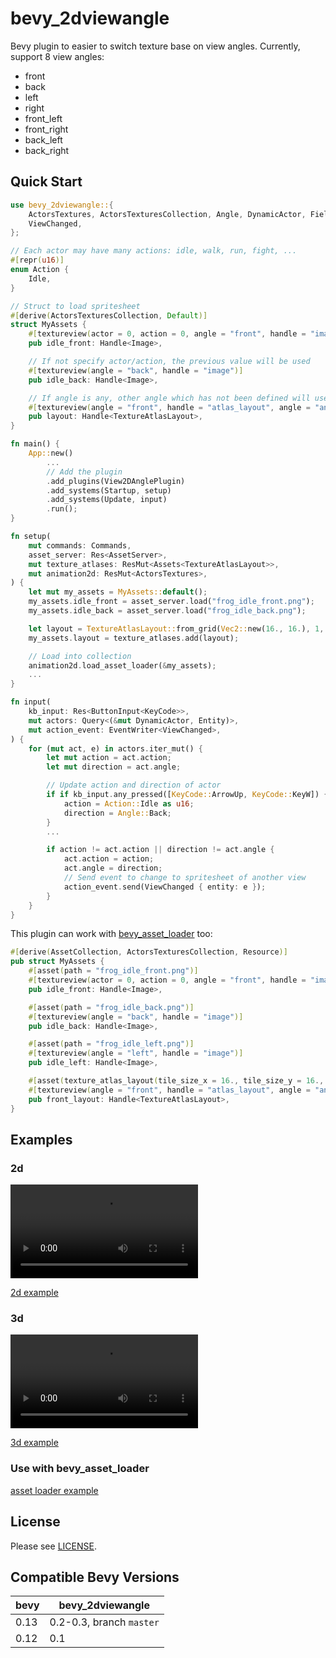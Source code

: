 bevy_2dviewangle
================

Bevy plugin to easier to switch texture base on view angles. Currently, support 8 view angles:

* front
* back
* left
* right
* front_left
* front_right
* back_left
* back_right

Quick Start
-----------

```rust
use bevy_2dviewangle::{
    ActorsTextures, ActorsTexturesCollection, Angle, DynamicActor, FieldInfo, View2DAnglePlugin,
    ViewChanged,
};

// Each actor may have many actions: idle, walk, run, fight, ...
#[repr(u16)]
enum Action {
    Idle,
}

// Struct to load spritesheet
#[derive(ActorsTexturesCollection, Default)]
struct MyAssets {
    #[textureview(actor = 0, action = 0, angle = "front", handle = "image")]
    pub idle_front: Handle<Image>,

    // If not specify actor/action, the previous value will be used
    #[textureview(angle = "back", handle = "image")]
    pub idle_back: Handle<Image>,

    // If angle is any, other angle which has not been defined will use this value
    #[textureview(angle = "front", handle = "atlas_layout", angle = "any")]
    pub layout: Handle<TextureAtlasLayout>,
}

fn main() {
    App::new()
        ...
        // Add the plugin
        .add_plugins(View2DAnglePlugin)
        .add_systems(Startup, setup)
        .add_systems(Update, input)
        .run();
}

fn setup(
    mut commands: Commands,
    asset_server: Res<AssetServer>,
    mut texture_atlases: ResMut<Assets<TextureAtlasLayout>>,
    mut animation2d: ResMut<ActorsTextures>,
) {
    let mut my_assets = MyAssets::default();
    my_assets.idle_front = asset_server.load("frog_idle_front.png");
    my_assets.idle_back = asset_server.load("frog_idle_back.png");

    let layout = TextureAtlasLayout::from_grid(Vec2::new(16., 16.), 1, 3, None, None);
    my_assets.layout = texture_atlases.add(layout);

    // Load into collection
    animation2d.load_asset_loader(&my_assets);
    ...
}

fn input(
    kb_input: Res<ButtonInput<KeyCode>>,
    mut actors: Query<(&mut DynamicActor, Entity)>,
    mut action_event: EventWriter<ViewChanged>,
) {
    for (mut act, e) in actors.iter_mut() {
        let mut action = act.action;
        let mut direction = act.angle;

        // Update action and direction of actor
        if if kb_input.any_pressed([KeyCode::ArrowUp, KeyCode::KeyW]) {
            action = Action::Idle as u16;
            direction = Angle::Back;
        }
        ...

        if action != act.action || direction != act.angle {
            act.action = action;
            act.angle = direction;
            // Send event to change to spritesheet of another view
            action_event.send(ViewChanged { entity: e });
        }
    }
}
```

This plugin can work with [bevy_asset_loader](https://crates.io/crates/bevy_asset_loader) too:

```rust
#[derive(AssetCollection, ActorsTexturesCollection, Resource)]
pub struct MyAssets {
    #[asset(path = "frog_idle_front.png")]
    #[textureview(actor = 0, action = 0, angle = "front", handle = "image")]
    pub idle_front: Handle<Image>,

    #[asset(path = "frog_idle_back.png")]
    #[textureview(angle = "back", handle = "image")]
    pub idle_back: Handle<Image>,

    #[asset(path = "frog_idle_left.png")]
    #[textureview(angle = "left", handle = "image")]
    pub idle_left: Handle<Image>,

    #[asset(texture_atlas_layout(tile_size_x = 16., tile_size_y = 16., columns = 1, rows = 3))]
    #[textureview(angle = "front", handle = "atlas_layout", angle = "any")]
    pub front_layout: Handle<TextureAtlasLayout>,
}
```

Examples
--------

### 2d

![2d demo](https://i.imgur.com/7fRkkg3.mp4)

[2d example](examples/2d.rs)

### 3d

![3d demo](https://i.imgur.com/i3JnW9K.mp4)

[3d example](examples/3d.rs)

### Use with bevy_asset_loader

[asset loader example](examples/asset_loader.rs)

## License

Please see [LICENSE](../LICENSE).

## Compatible Bevy Versions

| bevy | bevy_2dviewangle         |
|------|--------------------------|
| 0.13 | 0.2-0.3, branch `master` |
| 0.12 | 0.1                      |
